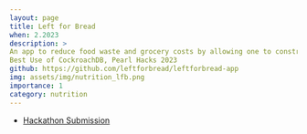 ```yaml
---
layout: page
title: Left for Bread
when: 2.2023
description: > 
An app to reduce food waste and grocery costs by allowing one to construct weekly meal plans that maximize ingredients bought in bulk.
Best Use of CockroachDB, Pearl Hacks 2023
github: https://github.com/leftforbread/leftforbread-app
img: assets/img/nutrition_lfb.png
importance: 1
category: nutrition
---
```

<ul class="actions">
    <li><a href="https://devpost.com/software/left-for-bread" class="button">Hackathon Submission</a></li>
</ul>